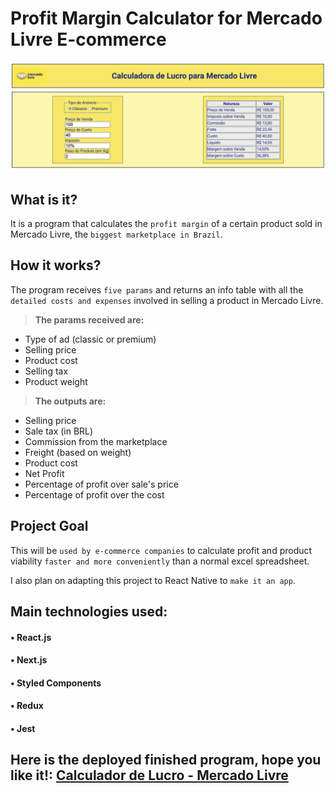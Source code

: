 # Profit Margin Calculator for Mercado Livre E-commerce

![alt screenshot of the program](/public/images/screenshot.png "Program screenshot")

## What is it?
 It is a program that calculates the `profit margin` of a certain product sold in Mercado Livre, the `biggest marketplace in Brazil`.

## How it works?
The program receives `five params` and returns an info table with all the `detailed costs and expenses` involved in selling a product in Mercado Livre.

>**The params received are:**

- Type of ad (classic or premium)
- Selling price
- Product cost
- Selling tax
- Product weight


>**The outputs are:**

- Selling price
- Sale tax (in BRL)
- Commission from the marketplace
- Freight (based on weight)
- Product cost
- Net Profit
- Percentage of profit over sale's price
- Percentage of profit over the cost

## Project Goal

This will be `used by e-commerce companies` to calculate profit and product viability `faster and more conveniently` than a normal excel spreadsheet.

I also plan on adapting this project to React Native to `make it an app`.

## Main technologies used:

#### • React.js
#### • Next.js
#### • Styled Components
#### • Redux
#### • Jest


## Here is the deployed finished program, hope you like it!: [Calculador de Lucro - Mercado Livre](https://mercado-livre-redux.vercel.app/)
